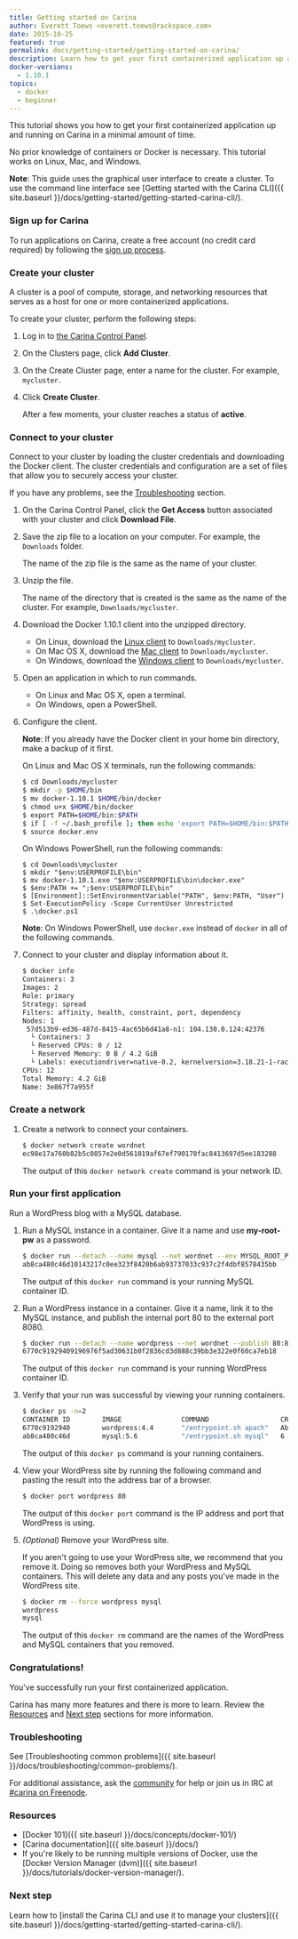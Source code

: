 ```yaml
---
title: Getting started on Carina
author: Everett Toews <everett.toews@rackspace.com>
date: 2015-10-25
featured: true
permalink: docs/getting-started/getting-started-on-carina/
description: Learn how to get your first containerized application up and running on Carina in a minimal amount of time
docker-versions:
  - 1.10.1
topics:
  - docker
  - beginner
---
```


This tutorial shows you how to get your first containerized application up and running on Carina in a minimal amount of time.

No prior knowledge of containers or Docker is necessary. This tutorial works on Linux, Mac, and Windows.

**Note**: This guide uses the graphical user interface to create a cluster. To use the command line interface see [Getting started with the Carina CLI]({{ site.baseurl }}/docs/getting-started/getting-started-carina-cli/).

### Sign up for Carina

To run applications on Carina, create a free account (no credit card required) by following the [sign up process](https://app.getcarina.com/app/signup).

### Create your cluster

A cluster is a pool of compute, storage, and networking resources that serves as a host for one or more containerized applications.

To create your cluster, perform the following steps:

1. Log in to [the Carina Control Panel](https://app.getcarina.com).

1. On the Clusters page, click **Add Cluster**.

1. On the Create Cluster page, enter a name for the cluster. For example, `mycluster`.

1. Click **Create Cluster**.

    After a few moments, your cluster reaches a status of **active**.

### Connect to your cluster

Connect to your cluster by loading the cluster credentials and downloading the Docker client. The cluster credentials and configuration are a set of files that allow you to securely access your cluster.

If you have any problems, see the [Troubleshooting](#troubleshooting) section.

1. On the Carina Control Panel, click the **Get Access** button associated with your cluster and click **Download File**.

1. Save the zip file to a location on your computer. For example, the `Downloads` folder.

    The name of the zip file is the same as the name of your cluster.

1. Unzip the file.

    The name of the directory that is created is the same as the name of the cluster. For example, `Downloads/mycluster`.

1. Download the Docker 1.10.1 client into the unzipped directory.
    - On Linux, download the [Linux client](https://get.docker.com/builds/Linux/x86_64/docker-1.10.1) to `Downloads/mycluster`.
    - On Mac OS X, download the [Mac client](https://get.docker.com/builds/Darwin/x86_64/docker-1.10.1) to `Downloads/mycluster`.
    - On Windows, download the [Windows client](https://get.docker.com/builds/Windows/x86_64/docker-1.10.1.exe) to `Downloads/mycluster`.

1. Open an application in which to run commands.
    - On Linux and Mac OS X, open a terminal.
    - On Windows, open a PowerShell.

1. Configure the client.

    **Note**: If you already have the Docker client in your home bin directory, make a backup of it first.

    On Linux and Mac OS X terminals, run the following commands:

    ```bash
    $ cd Downloads/mycluster
    $ mkdir -p $HOME/bin
    $ mv docker-1.10.1 $HOME/bin/docker
    $ chmod u+x $HOME/bin/docker
    $ export PATH=$HOME/bin:$PATH
    $ if [ -f ~/.bash_profile ]; then echo 'export PATH=$HOME/bin:$PATH' >> $HOME/.bash_profile; fi
    $ source docker.env
    ```

    On Windows PowerShell, run the following commands:

    ```
    $ cd Downloads\mycluster
    $ mkdir "$env:USERPROFILE\bin"
    $ mv docker-1.10.1.exe "$env:USERPROFILE\bin\docker.exe"
    $ $env:PATH += ";$env:USERPROFILE\bin"
    $ [Environment]::SetEnvironmentVariable("PATH", $env:PATH, "User")
    $ Set-ExecutionPolicy -Scope CurrentUser Unrestricted
    $ .\docker.ps1
    ```

    **Note**: On Windows PowerShell, use `docker.exe` instead of `docker` in all of the following commands.

1. Connect to your cluster and display information about it.

    ```bash
    $ docker info
    Containers: 3
    Images: 2
    Role: primary
    Strategy: spread
    Filters: affinity, health, constraint, port, dependency
    Nodes: 1
     57d513b9-ed36-487d-8415-4ac65b6d41a8-n1: 104.130.0.124:42376
      └ Containers: 3
      └ Reserved CPUs: 0 / 12
      └ Reserved Memory: 0 B / 4.2 GiB
      └ Labels: executiondriver=native-0.2, kernelversion=3.18.21-1-rackos, operatingsystem=Debian GNU/Linux 7 (wheezy) (containerized), storagedriver=aufs
    CPUs: 12
    Total Memory: 4.2 GiB
    Name: 3e867f7a955f
    ```

### Create a network

1. Create a network to connect your containers.

    ```bash
    $ docker network create wordnet
    ec98e17a760b82b5c0857e2e0d561019af67ef790170fac8413697d5ee183288
    ```

    The output of this `docker network create` command is your network ID.

### Run your first application

Run a WordPress blog with a MySQL database.

1. Run a MySQL instance in a container. Give it a name and use **my-root-pw** as a password.

    ```bash
    $ docker run --detach --name mysql --net wordnet --env MYSQL_ROOT_PASSWORD=my-root-pw mysql:5.6
    ab8ca480c46d10143217c0ee323f8420b6ab93737033c937c2f4dbf8578435bb
    ```

    The output of this `docker run` command is your running MySQL container ID.

1. Run a WordPress instance in a container. Give it a name, link it to the MySQL instance, and publish the internal port 80 to the external port 8080.

    ```bash
    $ docker run --detach --name wordpress --net wordnet --publish 80:80 --env WORDPRESS_DB_HOST=mysql --env WORDPRESS_DB_PASSWORD=my-root-pw wordpress:4.4
    6770c91929409196976f5ad30631b0f2836cd3d888c39bb3e322e0f60ca7eb18
    ```

    The output of this `docker run` command is your running WordPress container ID.

1. Verify that your run was successful by viewing your running containers.

    ```bash
    $ docker ps -n=2
    CONTAINER ID        IMAGE               COMMAND                  CREATED              STATUS              PORTS                        NAMES
    6770c9192940        wordpress:4.4       "/entrypoint.sh apach"   About a minute ago   Up About a minute   104.130.0.124:80->80/tcp   57d513b9-ed36-487d-8415-4ac65b6d41a8-n1/wordpress
    ab8ca480c46d        mysql:5.6           "/entrypoint.sh mysql"   6 minutes ago        Up 6 minutes        3306/tcp                     57d513b9-ed36-487d-8415-4ac65b6d41a8-n1/mysql,57d513b9-ed36-487d-8415-4ac65b6d41a8-n1/wordpress/mysql
    ```

    The output of this `docker ps` command is your running containers.

1. View your WordPress site by running the following command and pasting the result into the address bar of a browser.

    ```bash
    $ docker port wordpress 80
    ```

    The output of this `docker port` command is the IP address and port that WordPress is using.

1. *(Optional)* Remove your WordPress site.

    If you aren't going to use your WordPress site, we recommend that you remove it. Doing so removes both your WordPress and MySQL containers. This will delete any data and any posts you've made in the WordPress site.

    ```bash
    $ docker rm --force wordpress mysql
    wordpress
    mysql
    ```

    The output of this `docker rm` command are the names of the WordPress and MySQL containers that you removed.

### Congratulations!

You've successfully run your first containerized application.

Carina has many more features and there is more to learn. Review the [Resources](#resources) and [Next step](#next-step) sections for more information.

### Troubleshooting

See [Troubleshooting common problems]({{ site.baseurl }}/docs/troubleshooting/common-problems/).

For additional assistance, ask the [community](https://community.getcarina.com/) for help or join us in IRC at [#carina on Freenode](http://webchat.freenode.net/?channels=carina).

### Resources

* [Docker 101]({{ site.baseurl }}/docs/concepts/docker-101/)
* [Carina documentation]({{ site.baseurl }}/docs/)
* If you're likely to be running multiple versions of Docker, use the [Docker Version Manager (dvm)]({{ site.baseurl }}/docs/tutorials/docker-version-manager/).

### Next step

Learn how to [install the Carina CLI and use it to manage your clusters]({{ site.baseurl }}/docs/getting-started/getting-started-carina-cli/).
